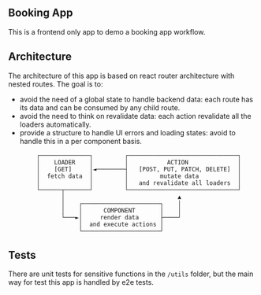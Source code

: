 ## Booking App

This is a frontend only app to demo a booking app workflow.

## Architecture

The architecture of this app is based on react router architecture with nested routes. The goal is to:

- avoid the need of a global state to handle backend data: each route has its data and can be consumed by any child route.
- avoid the need to think on revalidate data: each action revalidate all the loaders automatically.
- provide a structure to handle UI errors and loading states: avoid to handle this in a per component basis.

```
        ┌──────────────┐         ┌───────────────────────────────┐
        │    LOADER    │         │           ACTION              │
        │    [GET]     │◄────────┤   [POST, PUT, PATCH, DELETE]  │
        │  fetch data  │         │         mutate data           │
        │              │         │   and revalidate all loaders  │
        └──────┬───────┘         └───────────────────────────────┘
               │                                ▲
               │    ┌──────────────────────┐    │
               │    │      COMPONENT       │    │
               └───►│     render data      ├────┘
                    │  and execute actions │
                    └──────────────────────┘
```

## Tests

There are unit tests for sensitive functions in the `/utils` folder, but the main way for test this app is handled by e2e tests.
